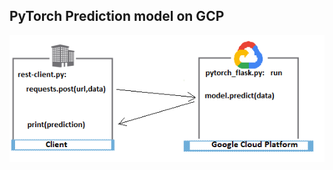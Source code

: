 ## PyTorch Prediction model on GCP
![alt text](https://github.com/LizaKurilo/Udemy-course-Machine-Learning-Deep-Learning-model-deployment/blob/main/Module%205.%20Deploying%20Deep%20Learning%20Models/Pytorch%20on%20GCP/img.png)
